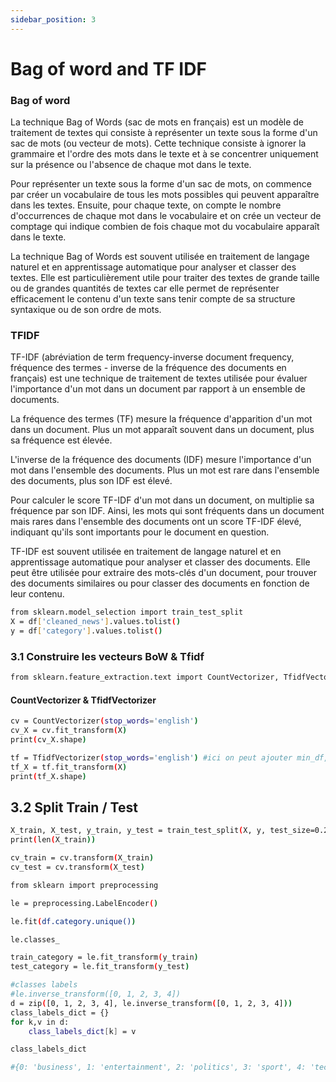 ```yaml
---
sidebar_position: 3
---
```


# Bag of word and TF IDF

### Bag of word

La technique Bag of Words (sac de mots en français) est un modèle de traitement de textes qui consiste à représenter un texte sous la forme d'un sac de mots (ou vecteur de mots). Cette technique consiste à ignorer la grammaire et l'ordre des mots dans le texte et à se concentrer uniquement sur la présence ou l'absence de chaque mot dans le texte.

Pour représenter un texte sous la forme d'un sac de mots, on commence par créer un vocabulaire de tous les mots possibles qui peuvent apparaître dans les textes. Ensuite, pour chaque texte, on compte le nombre d'occurrences de chaque mot dans le vocabulaire et on crée un vecteur de comptage qui indique combien de fois chaque mot du vocabulaire apparaît dans le texte.

La technique Bag of Words est souvent utilisée en traitement de langage naturel et en apprentissage automatique pour analyser et classer des textes. Elle est particulièrement utile pour traiter des textes de grande taille ou de grandes quantités de textes car elle permet de représenter efficacement le contenu d'un texte sans tenir compte de sa structure syntaxique ou de son ordre de mots.

### TFIDF

TF-IDF (abréviation de term frequency-inverse document frequency, fréquence des termes - inverse de la fréquence des documents en français) est une technique de traitement de textes utilisée pour évaluer l'importance d'un mot dans un document par rapport à un ensemble de documents.

La fréquence des termes (TF) mesure la fréquence d'apparition d'un mot dans un document. Plus un mot apparaît souvent dans un document, plus sa fréquence est élevée.

L'inverse de la fréquence des documents (IDF) mesure l'importance d'un mot dans l'ensemble des documents. Plus un mot est rare dans l'ensemble des documents, plus son IDF est élevé.

Pour calculer le score TF-IDF d'un mot dans un document, on multiplie sa fréquence par son IDF. Ainsi, les mots qui sont fréquents dans un document mais rares dans l'ensemble des documents ont un score TF-IDF élevé, indiquant qu'ils sont importants pour le document en question.

TF-IDF est souvent utilisée en traitement de langage naturel et en apprentissage automatique pour analyser et classer des documents. Elle peut être utilisée pour extraire des mots-clés d'un document, pour trouver des documents similaires ou pour classer des documents en fonction de leur contenu.

```bash
from sklearn.model_selection import train_test_split
X = df['cleaned_news'].values.tolist()
y = df['category'].values.tolist()
```

### 3.1 Construire les vecteurs BoW & Tfidf

```bash
from sklearn.feature_extraction.text import CountVectorizer, TfidfVectorizer
```

#### CountVectorizer & TfidfVectorizer

```bash
cv = CountVectorizer(stop_words='english')
cv_X = cv.fit_transform(X)
print(cv_X.shape)

tf = TfidfVectorizer(stop_words='english') #ici on peut ajouter min_df, max_df. voir la doc de TfidfVectorizer !!
tf_X = tf.fit_transform(X)
print(tf_X.shape)
```

## 3.2 Split Train / Test

```bash
X_train, X_test, y_train, y_test = train_test_split(X, y, test_size=0.2, random_state=42)
print(len(X_train))

cv_train = cv.transform(X_train)
cv_test = cv.transform(X_test)

from sklearn import preprocessing

le = preprocessing.LabelEncoder()

le.fit(df.category.unique())

le.classes_

train_category = le.fit_transform(y_train)
test_category = le.fit_transform(y_test)

#classes labels
#le.inverse_transform([0, 1, 2, 3, 4])
d = zip([0, 1, 2, 3, 4], le.inverse_transform([0, 1, 2, 3, 4]))
class_labels_dict = {}
for k,v in d:
    class_labels_dict[k] = v

class_labels_dict

#{0: 'business', 1: 'entertainment', 2: 'politics', 3: 'sport', 4: 'tech'}
```
